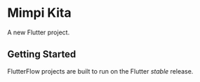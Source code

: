 # Mimpi Kita

A new Flutter project.

## Getting Started

FlutterFlow projects are built to run on the Flutter _stable_ release.
